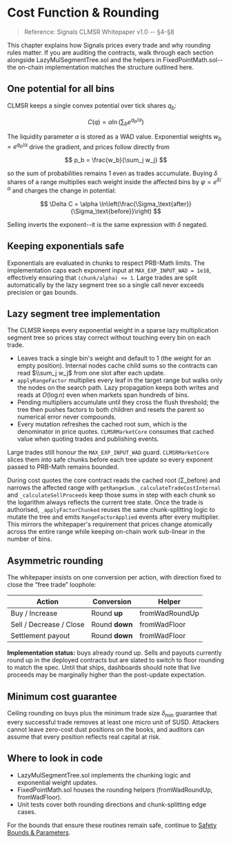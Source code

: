 # Cost Function & Rounding

> Reference: Signals CLMSR Whitepaper v1.0 -- §4-§8

This chapter explains how Signals prices every trade and why rounding rules matter. If you are auditing the contracts, walk through each section alongside LazyMulSegmentTree.sol and the helpers in FixedPointMath.sol--the on-chain implementation matches the structure outlined here.

## One potential for all bins

CLMSR keeps a single convex potential over tick shares $q_b$:

$$
C(q) = \alpha \ln \left( \sum_b e^{q_b / \alpha} \right)
$$

The liquidity parameter $\alpha$ is stored as a WAD value. Exponential weights $w_b = e^{q_b/\alpha}$ drive the gradient, and prices follow directly from

$$
p_b = \frac{w_b}{\sum_j w_j}
$$

so the sum of probabilities remains 1 even as trades accumulate. Buying $\delta$ shares of a range multiplies each weight inside the affected bins by $\varphi = e^{\delta/\alpha}$ and charges the change in potential:

$$
\Delta C = \alpha \ln\left(\frac{\Sigma_\text{after}}{\Sigma_\text{before}}\right)
$$

Selling inverts the exponent--it is the same expression with $\delta$ negated.

## Keeping exponentials safe

Exponentials are evaluated in chunks to respect PRB-Math limits. The implementation caps each exponent input at `MAX_EXP_INPUT_WAD = 1e18`, effectively ensuring that `(chunk/alpha) <= 1`. Large trades are split automatically by the lazy segment tree so a single call never exceeds precision or gas bounds.

## Lazy segment tree implementation

The CLMSR keeps every exponential weight in a sparse lazy multiplication segment tree so prices stay correct without touching every bin on each trade.

- Leaves track a single bin's weight and default to 1 (the weight for an empty position). Internal nodes cache child sums so the contracts can read $\\sum_j w_j$ from one slot after each update.
- `applyRangeFactor` multiplies every leaf in the target range but walks only the nodes on the search path. Lazy propagation keeps both writes and reads at $O(\log n)$ even when markets span hundreds of bins.
- Pending multipliers accumulate until they cross the flush threshold; the tree then pushes factors to both children and resets the parent so numerical error never compounds.
- Every mutation refreshes the cached root sum, which is the denominator in price quotes. `CLMSRMarketCore` consumes that cached value when quoting trades and publishing events.

Large trades still honour the `MAX_EXP_INPUT_WAD` guard. `CLMSRMarketCore` slices them into safe chunks before each tree update so every exponent passed to PRB-Math remains bounded.

During cost quotes the core contract reads the cached root (Σ_before) and narrows the affected range with `getRangeSum`. `_calculateTradeCostInternal` and `_calculateSellProceeds` keep those sums in step with each chunk so the logarithm always reflects the current tree state. Once the trade is authorised, `_applyFactorChunked` reuses the same chunk-splitting logic to mutate the tree and emits `RangeFactorApplied` events after every multiplier. This mirrors the whitepaper's requirement that prices change atomically across the entire range while keeping on-chain work sub-linear in the number of bins.

## Asymmetric rounding

The whitepaper insists on one conversion per action, with direction fixed to close the “free trade” loophole:

| Action | Conversion | Helper |
| --- | --- | --- |
| Buy / Increase | Round **up** | fromWadRoundUp |
| Sell / Decrease / Close | Round **down** | fromWadFloor |
| Settlement payout | Round **down** | fromWadFloor |

**Implementation status:** buys already round up. Sells and payouts currently round up in the deployed contracts but are slated to switch to floor rounding to match the spec. Until that ships, dashboards should note that live proceeds may be marginally higher than the post-update expectation.

## Minimum cost guarantee

Ceiling rounding on buys plus the minimum trade size $\delta_{\min}$ guarantee that every successful trade removes at least one micro unit of SUSD. Attackers cannot leave zero-cost dust positions on the books, and auditors can assume that every position reflects real capital at risk.

## Where to look in code

- LazyMulSegmentTree.sol implements the chunking logic and exponential weight updates.
- FixedPointMath.sol houses the rounding helpers (fromWadRoundUp, fromWadFloor).
- Unit tests cover both rounding directions and chunk-splitting edge cases.

For the bounds that ensure these routines remain safe, continue to [Safety Bounds & Parameters](safety-parameters.md).
